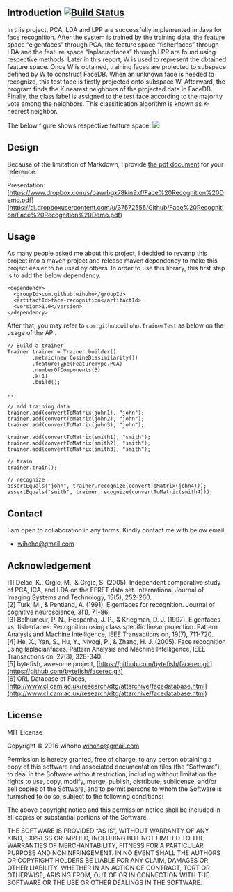 ## Introduction [![Build Status](https://travis-ci.org/wihoho/FaceRecognition.svg?branch=master)](https://travis-ci.org/wihoho/FaceRecognition)




In this project, PCA, LDA and LPP are successfully implemented in Java for face recognition. After the system is trained by the training data, the feature space “eigenfaces” through PCA, the feature space “fisherfaces” through LDA and the feature space “laplacianfaces” through LPP are found using respective methods. Later in this report, W is used to represent the obtained feature space. Once W is obtained, training faces are projected to subspace defined by W to construct FaceDB. When an unknown face is needed to recognize, this test face is firstly projected onto subspace W. Afterward, the program finds the K nearest neighbors of the projected data in FaceDB. Finally, the class label is assigned to the test face according to the majority vote among the neighbors. This classification algorithm is known as K-nearest neighbor. 

The below figure shows respective feature space:
![](https://lh5.googleusercontent.com/-KtrqHFBv7l8/UV1tYE4zvtI/AAAAAAAAA24/Bf8x6b3UER8/s730/Eigenfaces.jpg)

## Design
Because of the limitation of Markdown, I provide [the pdf document](https://dl.dropboxusercontent.com/u/37572555/Github/Face%20Recognition/FaceRecognition.pdf) for your reference.

Presentation: [https://www.dropbox.com/s/bawrbgx78kin9xf/Face%20Recognition%20Demo.pdf](https://dl.dropboxusercontent.com/u/37572555/Github/Face%20Recognition/Face%20Recognition%20Demo.pdf)


## Usage
As many people asked me about this project, I decided to revamp this project into a maven project and release maven dependency to make this project easier to be used by
others. In order to use this library, this first step is to add the below dependency.

    <dependency>
      <groupId>com.github.wihoho</groupId>
      <artifactId>face-recognition</artifactId>
      <version>1.0</version>
    </dependency>

After that, you may refer to <code>com.github.wihoho.TrainerTest</code> as below on the usage of the API.

    // Build a trainer
    Trainer trainer = Trainer.builder()
            .metric(new CosineDissimilarity())
            .featureType(FeatureType.PCA)
            .numberOfComponents(3)
            .k(1)
            .build();

    ...

    // add training data
    trainer.add(convertToMatrix(john1), "john");
    trainer.add(convertToMatrix(john2), "john");
    trainer.add(convertToMatrix(john3), "john");

    trainer.add(convertToMatrix(smith1), "smith");
    trainer.add(convertToMatrix(smith2), "smith");
    trainer.add(convertToMatrix(smith3), "smith");

    // train
    trainer.train();

    // recognize
    assertEquals("john", trainer.recognize(convertToMatrix(john4)));
    assertEquals("smith", trainer.recognize(convertToMatrix(smith4)));

## Contact
I am open to collaboration in any forms. Kindly contact me with below email.
* wihoho@gmail.com

## Acknowledgement
[1] Delac, K., Grgic, M., & Grgic, S. (2005). Independent comparative study of PCA, ICA, and LDA on the FERET data set. International Journal of Imaging Systems and Technology, 15(5), 252-260.  
[2] Turk, M., & Pentland, A. (1991). Eigenfaces for recognition. Journal of cognitive neuroscience, 3(1), 71-86.  
[3] Belhumeur, P. N., Hespanha, J. P., & Kriegman, D. J. (1997). Eigenfaces vs. fisherfaces: Recognition using class specific linear projection. Pattern Analysis and Machine Intelligence, IEEE Transactions on, 19(7), 711-720.  
[4]  He, X., Yan, S., Hu, Y., Niyogi, P., & Zhang, H. J. (2005). Face recognition using laplacianfaces. Pattern Analysis and Machine Intelligence, IEEE Transactions on, 27(3), 328-340.  
[5] bytefish, awesome project, [https://github.com/bytefish/facerec.git](https://github.com/bytefish/facerec.git)  
[6] ORL Database of Faces, [http://www.cl.cam.ac.uk/research/dtg/attarchive/facedatabase.html](http://www.cl.cam.ac.uk/research/dtg/attarchive/facedatabase.html)


## License
MIT License

Copyright © 2016 wihoho <wihoho@gmail.com>

Permission is hereby granted, free of charge, to any person obtaining a copy of this software and associated documentation files (the “Software”), to deal in the Software without restriction, including without limitation the rights to use, copy, modify, merge, publish, distribute, sublicense, and/or sell copies of the Software, and to permit persons to whom the Software is furnished to do so, subject to the following conditions:

The above copyright notice and this permission notice shall be included in all copies or substantial portions of the Software.

THE SOFTWARE IS PROVIDED “AS IS”, WITHOUT WARRANTY OF ANY KIND, EXPRESS OR IMPLIED, INCLUDING BUT NOT LIMITED TO THE WARRANTIES OF MERCHANTABILITY, FITNESS FOR A PARTICULAR PURPOSE AND NONINFRINGEMENT. IN NO EVENT SHALL THE AUTHORS OR COPYRIGHT HOLDERS BE LIABLE FOR ANY CLAIM, DAMAGES OR OTHER LIABILITY, WHETHER IN AN ACTION OF CONTRACT, TORT OR OTHERWISE, ARISING FROM, OUT OF OR IN CONNECTION WITH THE SOFTWARE OR THE USE OR OTHER DEALINGS IN THE SOFTWARE.
